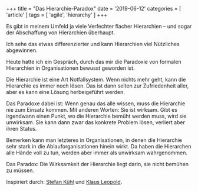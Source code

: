 +++
title = "Das Hierarchie-Paradox"
date = '2019-06-12'
categories = [ 'article' ]
tags = [ 'agile', 'hierarchy' ]
+++

Es gibt in meinem Umfeld ja viele Verfechter flacher Hierarchien – und sogar der Abschaffung von Hierarchien überhaupt.

Ich sehe das etwas differenzierter und kann Hierarchien viel Nützliches abgewinnen.

Heute hatte ich ein Gespräch, durch das mir die Paradoxie von formalen Hierarchien in Organisationen bewusst geworden ist.
<!--more-->

Die Hierarchie ist eine Art Notfallsystem.
Wenn nichts mehr geht, kann die Hierarchie es immer noch lösen.
Das ist dann selten zur Zufriedenheit aller, aber es kann eine Lösung herbeigeführt werden.

Das Paradoxe dabei ist: Wenn genau das alle wissen, muss die Hierarchie nie zum Einsatz kommen.
Mit anderen Worten: Sie ist wirksam.
Gibt es irgendwann einen Punkt, wo die Hierarchie bemüht werden muss, wird sie unwirksam.
Sie kann dann zwar das konkrete Problem lösen, verliert aber ihren Status.

Bemerken kann man letzteres in Organisationen, in denen die Hierarchie sehr stark in die Ablauforganisationen hinein wirkt.
Da haben die Hierarchen alle Hände voll zu tun, werden aber immer als unwirksam wahrgenommen.

Das Paradox: Die Wirksamkeit der Hierarchie liegt darin, sie nicht bemühen zu müssen.

Inspiriert durch: [Stefan Kühl](https://www.goodreads.com/book/show/19286163-organisationen "Organisationen: Eine sehr kurze Einführung by Stefan Kühl") und [Klaus Leopold](https://www.goodreads.com/book/show/42597568-agilit-t-neu-denken---warum-agile-teams-nichts-mit-business-agilit-t-zu "Agilität neu denken - Warum agile Teams nichts mit Business-Agilität zu tun haben by Klaus Leopold").

